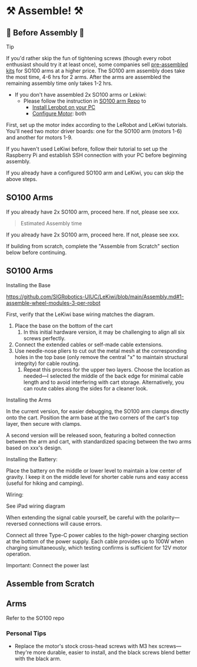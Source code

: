 #  ⚒️ Assemble! ⚒️

## 🤔 Before Assembly 🤔
> [!TIP]  
> If you'd rather skip the fun of tightening screws (though every robot enthusiast should try it at least once), some companies sell [pre-assembled kits](https://github.com/TheRobotStudio/SO-ARM100#kits) for SO100 arms at a higher price. The SO100 arm assembly does take the most time, 4-6 hrs for 2 arms. After the arms are assembled the remaining assembly time only takes 1-2 hrs.

- If you don't have assembled 2x SO100 arms or Lekiwi:
    - Please follow the instruction in [SO100 arm Repo](https://github.com/huggingface/lerobot/blob/main/examples/10_use_so100.md) to
        - [Install Lerobot on your PC](https://github.com/huggingface/lerobot/blob/main/examples/10_use_so100.md#b-install-lerobot)
        - [Configure Motor](https://github.com/huggingface/lerobot/blob/main/examples/10_use_so100.md#c-configure-the-motors): both 


First, set up the motor index according to the LeRobot and LeKiwi tutorials. You'll need two motor driver boards: one for the SO100 arm (motors 1-6) and another for motors 1-9.

If you haven't used LeKiwi before, follow their tutorial to set up the Raspberry Pi and establish SSH connection with your PC before beginning assembly.

If you already have a configured SO100 arm and LeKiwi, you can skip the above steps.

## SO100 Arms
If you already have 2x SO100 arm, proceed here.
If not, please see xxx.

>Estimated Assembly time 

If you already have 2x SO100 arm, proceed here. If not, please see xxx.

If building from scratch, complete the "Assemble from Scratch" section below before continuing.

## SO100 Arms

Installing the Base

https://github.com/SIGRobotics-UIUC/LeKiwi/blob/main/Assembly.md#1-assemble-wheel-modules-3-per-robot

First, verify that the LeKiwi base wiring matches the diagram.

1. Place the base on the bottom of the cart
    1. In this initial hardware version, it may be challenging to align all six screws perfectly.
2. Connect the extended cables or self-made cable extensions.
3. Use needle-nose pliers to cut out the metal mesh at the corresponding holes in the top base (only remove the central "x" to maintain structural integrity) for cable routing.
    1. Repeat this process for the upper two layers. Choose the location as needed—I selected the middle of the back edge for minimal cable length and to avoid interfering with cart storage. Alternatively, you can route cables along the sides for a cleaner look.

Installing the Arms

In the current version, for easier debugging, the SO100 arm clamps directly onto the cart. Position the arm base at the two corners of the cart's top layer, then secure with clamps.

A second version will be released soon, featuring a bolted connection between the arm and cart, with standardized spacing between the two arms based on xxx's design.

Installing the Battery:

Place the battery on the middle or lower level to maintain a low center of gravity. I keep it on the middle level for shorter cable runs and easy access (useful for hiking and camping).

Wiring:

See iPad wiring diagram

When extending the signal cable yourself, be careful with the polarity—reversed connections will cause errors.

Connect all three Type-C power cables to the high-power charging section at the bottom of the power supply. Each cable provides up to 100W when charging simultaneously, which testing confirms is sufficient for 12V motor operation.

Important: Connect the power last

## Assemble from Scratch

## Arms

Refer to the SO100 repo

### Personal Tips

- Replace the motor's stock cross-head screws with M3 hex screws—they're more durable, easier to install, and the black screws blend better with the black arm.
